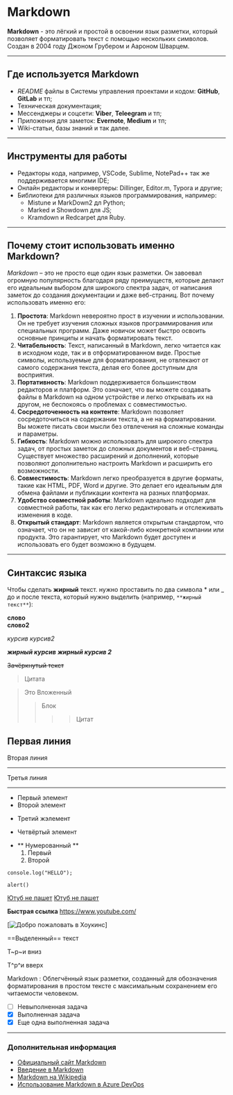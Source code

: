 # Markdown 


**Markdown** - это лёгкий и простой в освоении язык разметки, который позволяет форматировать  текст с помощью нескольких символов. Создан в 2004 году Джоном Грубером и Аароном Шварцем.

------------------------------------
## Где используется Markdown  


* *README* файлы в Системы управления проектами и кодом: **GitHub**, **GitLab** и тп;
* Техническая документация;
* Мессенджеры и соцсети: **Viber**, **Teleegram** и тп;
* Приложения для заметок: **Evernote**, **Medium** и тп;
* Wiki-статьи, базы знаний и так далее.

-----------------------------------------
## Инструменты для работы  


* Редакторы кода, например, VSCode, Sublime, NotePad++ так же поддерживается многими IDE;
* Онлайн редакторы и конвертеры: Dillinger, Editor.m, Typora и другие;
* Библиотеки для различных языков программирования, например:
  * Mistune и MarkDown2 дл Python;
  * Marked и Showdown для JS;
  * Kramdown и Redcarpet для Ruby.

 -----------------------------------------
 ## Почему стоит использовать именно Markdown?  

 
*Markdown* – это не просто еще один язык разметки. Он завоевал огромную популярность благодаря ряду преимуществ, которые делают его идеальным выбором для широкого спектра задач, от написания заметок до создания документации и даже веб-страниц.
Вот почему использовать именно его: 
1. **Простота**: Markdown невероятно прост в изучении и использовании. Он не требует изучения сложных языков программирования или специальных программ. Даже новичок может быстро освоить основные принципы и начать форматировать текст.
2. **Читабельность**: Текст, написанный в Markdown, легко читается как в исходном коде, так и в отформатированном виде. Простые символы, используемые для форматирования, не отвлекают от самого содержания текста, делая его более доступным для восприятия.
3. **Портативность**: Markdown поддерживается большинством редакторов и платформ. Это означает, что вы можете создавать файлы в Markdown на одном устройстве и легко открывать их на другом, не беспокоясь о проблемах с совместимостью.
4. **Сосредоточенность на контенте**: Markdown позволяет сосредоточиться на содержании текста, а не на форматировании. Вы можете писать свои мысли без отвлечения на сложные команды и параметры.
5. **Гибкость**: Markdown можно использовать для широкого спектра задач, от простых заметок до сложных документов и веб-страниц. Существует множество расширений и дополнений, которые позволяют дополнительно настроить Markdown и расширить его возможности.
6. **Совместимость**: Markdown легко преобразуется в другие форматы, такие как HTML, PDF, Word и другие. Это делает его идеальным для обмена файлами и публикации контента на разных платформах.
7. **Удобство совместной работы**: Markdown идеально подходит для совместной работы, так как его легко редактировать и отслеживать изменения в коде.
8. **Открытый стандарт**: Markdown является открытым стандартом, что означает, что он не зависит от какой-либо конкретной компании или продукта. Это гарантирует, что Markdown будет доступен и использовать его будет возможно в будущем.
---------------------------------------------------
 ## Синтаксис языка  

Чтобы сделать **жирный** текст. нужно проставить по два символа \* или \_ до и после текста, который нужно выделить (например, ```**жирный текст**```): 

**слово**  
__слово2__

*курсив*
_курсив2_

***жирный курсив***
___жирный курсив 2___

~~Зачёркнутый текст~~

>Цитата

>Это
>Вложенный
>>Блок
>>>>Цитат

Первая линия
---
Вторая линия
***
Третья линия
___

+ Первый элемент
+ Второй элемент
- Третий жэлемент
* Четвёртый элемент

+ ** Нумерованный **
    1. Первый
    2. Второй

``` console.log("HELLO"); ```

`alert()`

[Ютуб не пашет](https://www.youtube.com/)
[Ютуб не пашет](https://www.youtube.com/ "Попытка открыть ютуб")

**Быстрая ссылка** <https://www.youtube.com/>

[![Добро пожаловать в Хоукинс](https://ik.imagekit.io/awilum/welcome-to-hawkins.jpg)]

==Выделенный== текст

Т~р~и вниз

Т^р^и вверх

Markdown
: Облегчённый язык разметки, созданный для обозначения форматирования в простом тексте с максимальным сохранением его читаемости человеком.

- [ ] Невыполненная задача
- [x] Выполненная задача
- [x] Еще одна выполненная задача

----------------------------------------------------------------------------
### Дополнительная информация  


* [Официальный сайт Markdown](https://daringfireball.net/projects/markdown/)
* [Введение в Markdown](https://ru.markdown.net.br/nachinaya/ "Введение в MarkDown")
* [Markdown на Wikipedia](https://ru.wikipedia.org/wiki/Markdown "Markdown")
* [Использование Markdown в Azure DevOps](https://learn.microsoft.com/ru-ru/azure/devops/project/wiki/markdown-guidance?view=azure-devops "Использование Markdown в Azure DevOps")


